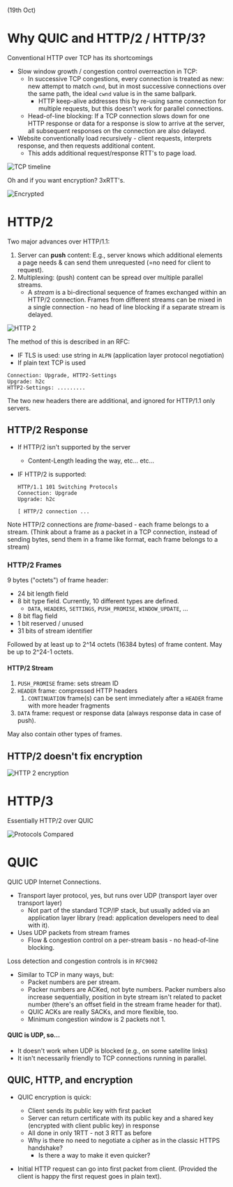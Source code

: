 (19th Oct)

# Why QUIC and HTTP/2 / HTTP/3?
Conventional HTTP over TCP has its shortcomings
- Slow window growth / congestion control overreaction in TCP:
    - In successive TCP congestions, every connection is treated as new: new attempt to match `cwnd`, but in most successive connections over the same path, the ideal `cwnd` value is in the same ballpark.
        - HTTP keep-alive addresses this by re-using same connection for multiple requests, but this doesn't work for parallel connections.
    - Head-of-line blocking: If a TCP connection slows down for one HTTP response or data for a response is slow to arrive at the server, all subsequent responses on the connection are also delayed.
- Website conventionally load recursively - client requests, interprets response, and then requests additional content. 
    - This adds additional request/response RTT's to page load.

![TCP timeline](tcp-timeline.png)

Oh and if you want encryption? 3xRTT's.

![Encrypted](encrypted.png)

# HTTP/2
Two major advances over HTTP/1.1:
1. Server can **push** content: E.g., server knows which additional elements a page needs & can send them unrequested (=no need for client to request).
2. Multiplexing: (push) content can be spread over multiple parallel streams.
    - A _stream_ is a bi-directional sequence of frames exchanged within an HTTP/2 connection. Frames from different streams can be mixed in a single connection - no head of line blocking if a separate stream is delayed.

![HTTP 2](http2.png)

The method of this is described in an RFC:
- IF TLS is used: use string in `ALPN` (application layer protocol negotiation)
- If plain text TCP is used

```
Connection: Upgrade, HTTP2-Settings
Upgrade: h2c
HTTP2-Settings: .........
```

The two new headers there are additional, and ignored for HTTP/1.1 only servers.

## HTTP/2 Response
- If HTTP/2 isn't supported by the server
    - Content-Length leading the way, etc... etc...

- IF HTTP/2 is supported:
    ```
    HTTP/1.1 101 Switching Protocols
    Connection: Upgrade
    Upgrade: h2c
    
    [ HTTP/2 connection ...
    ```

Note HTTP/2 connections are _frame_-based - each frame belongs to a stream. (Think about a frame as a packet in a TCP connection, instead of sending bytes, send them in a frame like format, each frame belongs to a stream)

### HTTP/2 Frames
9 bytes ("octets") of frame header:
- 24 bit length field
- 8 bit type field. Currently, 10 different types are defined.
    - `DATA`, `HEADERS`, `SETTINGS`, `PUSH_PROMISE`, `WINDOW_UPDATE`, ...
- 8 bit flag field
- 1 bit reserved / unused
- 31 bits of stream identifier

Followed by at least up to 2^14 octets (16384 bytes) of frame content. May be up to 2^24-1 octets.

#### HTTP/2 Stream
1. `PUSH_PROMISE` frame: sets stream ID
2. `HEADER` frame: compressed HTTP headers
    1. `CONTINUATION` frame(s) can be sent immediately after a `HEADER` frame with more header fragments
3. `DATA` frame: request or response data (always response data in case of push).

May also contain other types of frames.

## HTTP/2 doesn't fix encryption
![HTTP 2 encryption](http2-encryption.png)

# HTTP/3
Essentially HTTP/2 over QUIC

![Protocols Compared](protocols-compared.png)

# QUIC
QUIC UDP Internet Connections.
- Transport layer protocol, yes, but runs over UDP (transport layer over transport layer)
    - Not part of the standard TCP/IP stack, but usually added via an application layer library (read: application developers need to deal with it).
- Uses UDP packets from stream frames
    - Flow & congestion control on a per-stream basis - no head-of-line blocking.

Loss detection and congestion controls is in `RFC9002`
- Similar to TCP in many ways, but:
    - Packet numbers are per stream.
    - Packer numbers are ACKed, not byte numbers. Packer numbers also increase sequentially, position in byte stream isn't related to packet number (there's an offset field in the stream frame header for that).
    - QUIC ACKs are really SACKs, and more flexible, too.
    - Minimum congestion window is 2 packets not 1.

#### QUIC is UDP, so...
- It doesn't work when UDP is blocked (e.g., on some satellite links)
- It isn't necessarily friendly to TCP connections running in parallel.

## QUIC, HTTP, and encryption
- QUIC encryption is quick:
    - Client sends its public key with first packet
    - Server can return certificate with its public key and a shared key (encrypted with client public key) in response
    - All done in only 1RTT - not 3 RTT as before
    - Why is there no need to negotiate a cipher as in the classic HTTPS handshake?
        - Is there a way to make it even quicker?

- Initial HTTP request can go into first packet from client. (Provided the client is happy the first request goes in plain text).
